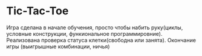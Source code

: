 # Tic-Tac-Toe
Игра сделана в начале обучения, просто чтобы набить руку(циклы, условные конструкции, функиональное программировние). Реализована проверка статуса клетки(свободна или занята).
Окончание игры (выигрышные комбинации, ничья)
